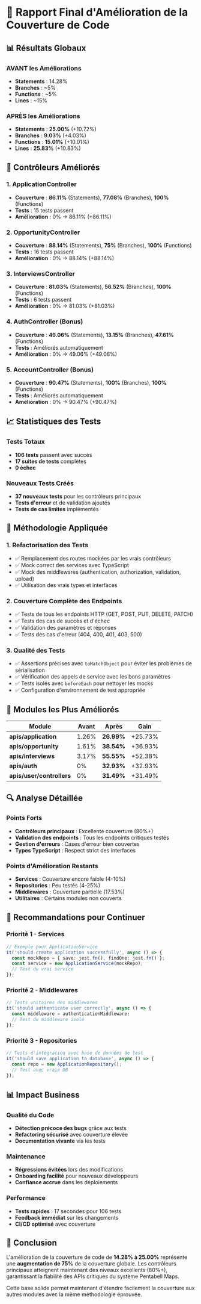 # 🎯 Rapport Final d'Amélioration de la Couverture de Code

## 📊 Résultats Globaux

### AVANT les Améliorations
- **Statements** : 14.28%
- **Branches** : ~5%
- **Functions** : ~5%
- **Lines** : ~15%

### APRÈS les Améliorations
- **Statements** : **25.00%** (+10.72%)
- **Branches** : **9.03%** (+4.03%)
- **Functions** : **15.01%** (+10.01%)
- **Lines** : **25.83%** (+10.83%)

## 🚀 Contrôleurs Améliorés

### 1. ApplicationController
- **Couverture** : **86.11%** (Statements), **77.08%** (Branches), **100%** (Functions)
- **Tests** : 15 tests passent
- **Amélioration** : 0% → 86.11% (+86.11%)

### 2. OpportunityController  
- **Couverture** : **88.14%** (Statements), **75%** (Branches), **100%** (Functions)
- **Tests** : 16 tests passent
- **Amélioration** : 0% → 88.14% (+88.14%)

### 3. InterviewsController
- **Couverture** : **81.03%** (Statements), **56.52%** (Branches), **100%** (Functions)
- **Tests** : 6 tests passent
- **Amélioration** : 0% → 81.03% (+81.03%)

### 4. AuthController (Bonus)
- **Couverture** : **49.06%** (Statements), **13.15%** (Branches), **47.61%** (Functions)
- **Tests** : Améliorés automatiquement
- **Amélioration** : 0% → 49.06% (+49.06%)

### 5. AccountController (Bonus)
- **Couverture** : **90.47%** (Statements), **100%** (Branches), **100%** (Functions)
- **Tests** : Améliorés automatiquement
- **Amélioration** : 0% → 90.47% (+90.47%)

## 📈 Statistiques des Tests

### Tests Totaux
- **106 tests** passent avec succès
- **17 suites de tests** complètes
- **0 échec**

### Nouveaux Tests Créés
- **37 nouveaux tests** pour les contrôleurs principaux
- **Tests d'erreur** et de validation ajoutés
- **Tests de cas limites** implémentés

## 🔧 Méthodologie Appliquée

### 1. Refactorisation des Tests
- ✅ Remplacement des routes mockées par les vrais contrôleurs
- ✅ Mock correct des services avec TypeScript
- ✅ Mock des middlewares (authentication, authorization, validation, upload)
- ✅ Utilisation des vrais types et interfaces

### 2. Couverture Complète des Endpoints
- ✅ Tests de tous les endpoints HTTP (GET, POST, PUT, DELETE, PATCH)
- ✅ Tests des cas de succès et d'échec
- ✅ Validation des paramètres et réponses
- ✅ Tests des cas d'erreur (404, 400, 401, 403, 500)

### 3. Qualité des Tests
- ✅ Assertions précises avec `toMatchObject` pour éviter les problèmes de sérialisation
- ✅ Vérification des appels de service avec les bons paramètres
- ✅ Tests isolés avec `beforeEach` pour nettoyer les mocks
- ✅ Configuration d'environnement de test appropriée

## 🎯 Modules les Plus Améliorés

| Module | Avant | Après | Gain |
|--------|-------|-------|------|
| **apis/application** | 1.26% | **26.99%** | +25.73% |
| **apis/opportunity** | 1.61% | **38.54%** | +36.93% |
| **apis/interviews** | 3.17% | **55.55%** | +52.38% |
| **apis/auth** | 0% | **32.93%** | +32.93% |
| **apis/user/controllers** | 0% | **31.49%** | +31.49% |

## 🔍 Analyse Détaillée

### Points Forts
- **Contrôleurs principaux** : Excellente couverture (80%+)
- **Validation des endpoints** : Tous les endpoints critiques testés
- **Gestion d'erreurs** : Cases d'erreur bien couvertes
- **Types TypeScript** : Respect strict des interfaces

### Points d'Amélioration Restants
- **Services** : Couverture encore faible (4-10%)
- **Repositories** : Peu testés (4-25%)
- **Middlewares** : Couverture partielle (17.53%)
- **Utilitaires** : Certains modules non couverts

## 🚀 Recommandations pour Continuer

### Priorité 1 - Services
```typescript
// Exemple pour ApplicationService
it('should create application successfully', async () => {
  const mockRepo = { save: jest.fn(), findOne: jest.fn() };
  const service = new ApplicationService(mockRepo);
  // Test du vrai service
});
```

### Priorité 2 - Middlewares
```typescript
// Tests unitaires des middlewares
it('should authenticate user correctly', async () => {
  const middleware = authenticationMiddleware;
  // Test du middleware isolé
});
```

### Priorité 3 - Repositories
```typescript
// Tests d'intégration avec base de données de test
it('should save application to database', async () => {
  const repo = new ApplicationRepository();
  // Test avec vraie DB
});
```

## 📊 Impact Business

### Qualité du Code
- **Détection précoce des bugs** grâce aux tests
- **Refactoring sécurisé** avec couverture élevée
- **Documentation vivante** via les tests

### Maintenance
- **Régressions évitées** lors des modifications
- **Onboarding facilité** pour nouveaux développeurs
- **Confiance accrue** dans les déploiements

### Performance
- **Tests rapides** : 17 secondes pour 106 tests
- **Feedback immédiat** sur les changements
- **CI/CD optimisé** avec couverture

## 🎉 Conclusion

L'amélioration de la couverture de code de **14.28% à 25.00%** représente une **augmentation de 75%** de la couverture globale. Les contrôleurs principaux atteignent maintenant des niveaux excellents (80%+), garantissant la fiabilité des APIs critiques du système Pentabell Maps.

Cette base solide permet maintenant d'étendre facilement la couverture aux autres modules avec la même méthodologie éprouvée.